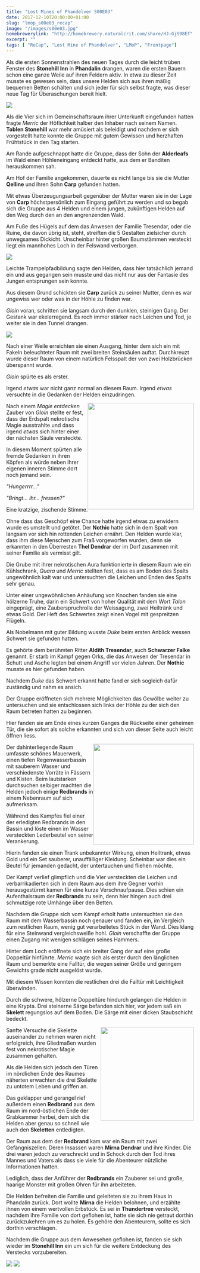```yaml
---
title: "Lost Mines of Phandelver S00E03"
date: 2017-12-10T20:00:00+01:00
slug: "lmop_s00e03_recap"
image: "/images/s00e03.jpg"
homebrewerylink: "http://homebrewery.naturalcrit.com/share/HJ-GjS98Ef"
excerpt: ""
tags: [ "ReCap", "Lost Mine of Phandelver", "LMoP", "Frontpage"]
---
```


Als die ersten Sonnenstrahlen des neuen Tages durch die leicht trüben Fenster des **Stonehill Inn** in **Phandalin** drangen, waren die ersten Bauern schon eine ganze Weile auf ihren Feldern aktiv. In etwa zu dieser Zeit musste es gewesen sein, dass unsere Helden sich aus ihren mäßig bequemen Betten schälten und sich jeder für sich selbst fragte, was dieser neue Tag für Überaschungen bereit hielt.

<img src='https://i.imgur.com/6ei2Yh3.jpg' />

Als die Vier sich im Gemeinschaftsraum ihrer Unterkunft eingefunden hatten fragte _Merric_ der Höflichkeit halber den Inhaber nach seinem Namen.
**Toblen Stonehill** war mehr amüsiert als beleidigt und nachdem er sich vorgestellt hatte konnte die Gruppe mit gutem Gewissen und herzhaften Frühtstück in den Tag starten.

Am Rande aufgeschnappt hatte die Gruppe, dass der Sohn der **Alderleafs** im Wald einen Höhleneingang entdeckt hatte, aus dem er Banditen herauskommen sah.

Am Hof der Familie angekommen, dauerte es nicht lange bis sie die Mutter **Qelline** und ihren Sohn **Carp** gefunden hatten.

Mit etwas Überzeugungsarbeit gegenüber der Mutter waren sie in der Lage von **Carp** höchstpersönlich zum Eingang geführt zu werden und so begab sich die Gruppe aus 4 Helden und einem jungen, zukünftigen Helden auf den Weg durch den an den angrenzenden Wald.

Am Fuße des Hügels auf dem das Anwesen der Familie Tresendar, oder die Ruine, die davon übrig ist, steht, streiften die 5 Gestalten zielsicher durch unwegsames Dickicht. Unscheinbar hinter großen Baumstämmen versteckt liegt ein mannhohes Loch in der Felswand verborgen.

<img src='https://i.imgur.com/xz03UJ9.jpg' />

Leichte Trampelpfadbildung sagte den Helden, dass hier tatsächlich jemand ein und aus gegangen sein musste und das nicht nur aus der Fantasie des Jungen entsprungen sein konnte.

Aus diesem Grund schickten sie **Carp** zurück zu seiner Mutter, denn es war ungewiss wer oder was in der Höhle zu finden war.

_Gloin_ voran, schritten sie langsam durch den dunklen, steinigen Gang. Der Gestank war ekelerregend. Es roch immer stärker nach Leichen und Tod, je weiter sie in den Tunnel drangen.

<img src='https://i.imgur.com/mO6eDh7.jpg' />

Nach einer Weile erreichten sie einen Ausgang, hinter dem sich ein mit Fakeln beleuchteter Raum mit zwei breiten Steinsäulen auftat. Durchkreuzt wurde dieser Raum von einem natürlich Felsspalt der von zwei Holzbrücken überspannt wurde.

_Gloin_ spürte es als erster.

Irgend _etwas_ war nicht ganz normal an diesem Raum. Irgend _etwas_ versuchte in die Gedanken der Helden einzudringen.

<img
  src='https://i.imgur.com/McEHEPJ.png'
  style='width:285px;
         float:right;
         shape-outside:url("https://i.imgur.com/McEHEPJ.png");
         '/>

Nach einem _Magie entdecken_ Zauber von _Gloin_ stellte er fest, dass der Erdspalt nekrotische Magie ausstrahlte und dass irgend _etwas_ sich hinter einer der nächsten Säule versteckte.

In diesem Moment spürten alle fremde Gedanken in ihren Köpfen als würde neben ihrer eigenen inneren Stimme dort noch jemand sein.

_"Hungerrrr..."_

_"Bringt... ihr... fressen?"_

Eine kratzige, zischende Stimme.

Ohne dass das Geschöpf eine Chance hatte irgend etwas zu erwidern wurde es umstellt und getötet. Der **Nothic** hatte sich in dem Spalt von langsam vor sich hin rottenden Leichen ernährt. Den Helden wurde klar, dass ihm diese Menschen zum Fraß vorgeworfen wurden, denn sie erkannten in den Überresten **Thel Dendrar** der im Dorf zusammen mit seiner Familie als vermisst gilt.

Die Grube mit ihrer nekrotischen Aura funktionierte in diesem Raum wie ein Kühlschrank, _Quara_ und _Merric_ stellten fest, dass es am Boden des Spalts ungewöhnlich kalt war und untersuchten die Leichen und Enden des Spalts sehr genau.

Unter einer ungewöhnlichen Anhäufung von Knochen fanden sie eine hölzerne Truhe, darin ein Schwert von hoher Qualität mit dem Wort _Talon_ eingeprägt, eine Zauberspruchrolle der Weissagung, zwei Heiltränk und etwas Gold. Der Heft des Schwertes zeigt einen Vogel mit gespreitzen Flügeln.

Als Nobelmann mit guter Bildung wusste _Duke_ beim ersten Anblick wessen Schwert sie gefunden hatten.

Es gehörte dem berühmten Ritter **Aldith Tresendar**, auch **Schwarzer Falke** genannt. Er starb im Kampf gegen Orks, die das Anwesen der Tresendar in Schutt und Asche legten bei einem Angriff vor vielen Jahren. Der **Nothic** musste es hier gefunden haben.

Nachdem _Duke_ das Schwert erkannt hatte fand er sich sogleich dafür zuständig und nahm es ansich.

Der Gruppe eröffneten sich mehrere Möglichkeiten das Gewölbe weiter zu untersuchen und sie entschlossen sich links der Höhle zu der sich den Raum betreten hatten zu beginnen.

Hier fanden sie am Ende eines kurzen Ganges die Rückseite einer geheimen Tür, die sie sofort als solche erkannten und sich von dieser Seite auch leicht öffnen liess.

<img
  src='https://i.imgur.com/okirUtZ.png'
  style='width:270px;
         float:right;
         shape-outside:url("https://i.imgur.com/okirUtZ.png");'/>

Der dahinterliegende Raum umfasste schönes Mauerwerk, einen tiefen Regenwasserbassin mit sauberem Wasser und verschiedenste Vorräte in Fässern und Kisten. Beim lautstarken durchsuchen selbiger machten die Helden jedoch einige **Redbrands** in einem Nebenraum auf sich aufmerksam.

Während des Kampfes fiel einer der erledigten Redbrands in den Bassin und löste einen im Wasser versteckten Lederbeutel von seiner Verankerung.

Hierin fanden sie einen Trank unbekannter Wirkung, einen Heiltrank, etwas Gold und ein Set sauberer, unauffälliger Kleidung. Scheinbar war dies ein Beutel für jemanden gedacht, der untertauchen und fliehen möchte.

Der Kampf verlief glimpflich und die Vier versteckten die Leichen und verbarrikadierten sich in dem Raum aus dem ihre Gegner vorhin herausgestürmt kamen für eine kurze Verschnaufpause. Dies schien ein Aufenthalsraum der **Redbrands** zu sein, denn hier hingen auch drei schmutzige rote Umhänge über den Betten.

Nachdem die Gruppe sich vom Kampf erholt hatte untersuchten sie den Raum mit dem Wasserbassin noch genauer und fanden ein, im Vergleich zum restlichen Raum, wenig gut verarbeitetes Stück in der Wand. Dies klang für eine Steinwand vergleichsweiße hohl. _Gloin_ verschaffte der Gruppe einen Zugang mit wenigen schlägen seines Hammers.

Hinter dem Loch eröffnete sich ein breiter Gang der auf eine große Doppeltür hinführte. _Merric_ wagte sich als erster durch den länglichen Raum und bemerkte eine Falltür, die wegen seiner Größe und geringem Gewichts grade nicht ausgelöst wurde.

Mit diesem Wissen konnten die restlichen drei die Falltür mit Leichtigkeit überwinden.

Durch die schwere, hölzerne Doppeltüre hindurch gelangen die Helden in eine Krypta. Drei steinerne Särge befanden sich hier, vor jedem saß ein **Skelett** regungslos auf dem Boden. Die Särge mit einer dicken Staubschicht bedeckt.

<img
  src='https://i.imgur.com/EijV9s8.png'
  style='width: 250px;
         float: right;
         shape-outside: url("https://i.imgur.com/EijV9s8.png");'/>

Sanfte Versuche die Skelette auseinander zu nehmen waren nicht erfolgreich, ihre Gliedmaßen wurden fest von nekrotischer Magie zusammen gehalten.

Als die Helden sich jedoch den Türen im nördlichen Ende des Raumes näherten erwachten die drei Skelette zu untotem Leben und griffen an.

Das geklapper und gerangel rief außerdem einen **Redbrand** aus dem Raum im nord-östlichen Ende der Grabkammer herbei, dem sich die Helden aber genau so schnell wie auch den **Skeletten** entledigten.

Der Raum aus dem der **Redbrand** kam war ein Raum mit zwei Gefängniszellen. Deren Insassen waren **Mirna Dendrar** und ihre Kinder. Die drei waren jedoch zu verschreckt und in Schock durch den Tod ihres Mannes und Vaters als dass sie viele für die Abenteurer nützliche Informationen hatten.

Lediglich, dass der Anführer der **Redbrands** ein Zauberer sei und große, haarige Monster mit großen Ohren für ihn arbeiteten.

Die Helden befreiten die Familie und geleiteten sie zu ihrem Haus in Phandalin zurück. Dort wollte **Mirna** die Helden belohnen, und erzählte ihnen von einem wertvollen Erbstück. Es sei in **Thundertree** versteckt, nachdem ihre Familie von dort geflohen ist, hatte sie sich nie getraut dorthin zurückzukehren um es zu holen. Es gehöre den Abenteurern, sollte es sich dorthin verschlagen.

Nachdem die Gruppe aus dem Anwesehen geflohen ist, fanden sie sich wieder im **Stonehill Inn** ein um sich für die weitere Entdeckung des Verstecks vorzubereiten.

<img src='https://i.imgur.com/0dhNSD9.png' />

<img src='https://i.imgur.com/3KdMDkO.jpg' />
